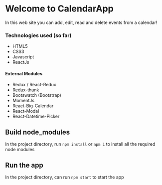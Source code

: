 # Welcome to CalendarApp

In this web site you can add, edit, read and delete events from a calendar!

### Technologies used (so far)

- HTML5
- CSS3
- Javascript
- ReactJs

#### External Modules

- Redux / React-Redux
- Redux-thunk
- Bootswatch (Bootstrap)
- MomentJs
- React-Big-Calendar
- React-Modal
- React-Datetime-Picker

## Build node_modules

In the project directory, run `npm install` or `npm i` to install all the required node modules

## Run the app

In the project directory, can run `npm start` to start the app
